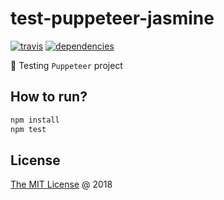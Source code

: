 # test-puppeteer-jasmine

[![travis](https://img.shields.io/travis/piecioshka/test-puppeteer-jasmine.svg?maxAge=2592000)](https://travis-ci.org/piecioshka/test-puppeteer-jasmine)
[![dependencies](https://david-dm.org/piecioshka/test-puppeteer-jasmine.svg)](https://github.com/piecioshka/test-puppeteer-jasmine)

:ledger: Testing `Puppeteer` project

## How to run?

```bash
npm install
npm test
```

## License

[The MIT License](http://piecioshka.mit-license.org) @ 2018
